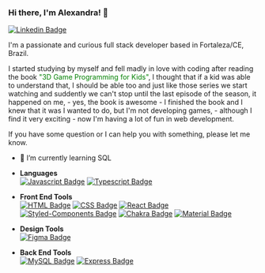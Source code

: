 ### Hi there, I'm Alexandra! 👋

[![Linkedin Badge](https://img.shields.io/badge/-LinkedIn-blue?style=flat-square&logo=LinkedIn&logoColor=white&link=https://www.linkedin.com/in/ale-alcantara/)](https://www.linkedin.com/in/ale-alcantara/)

I'm a passionate and curious full stack developer based in Fortaleza/CE, Brazil.

I started studying by myself and fell madly in love with coding after reading the book <font color="green">"3D Game Programming for Kids"</font>, I thought that if a kid was able to understand that, I should be able too and just like those series we start watching and suddently we can't stop until the last episode of the season, it happened on me, - yes, the book is awesome - I finished the book and I knew that it was I wanted to do, but I'm not developing games, - although I find it very exciting - now I'm having a lot of fun in web development.

If you have some question or I can help you with something, please let me know.

- 🌱 I’m currently learning SQL

* **Languages**<br>
  [![Javascript Badge](https://img.shields.io/badge/JavaScript-F7DF1E?style=for-the-badge&logo=javascript&logoColor=black&link=https://developer.mozilla.org/pt-BR/docs/Web/JavaScript)](https://developer.mozilla.org/pt-BR/docs/Web/JavaScript)
  [![Typescript Badge](https://img.shields.io/badge/TypeScript-007ACC?style=for-the-badge&logo=typescript&logoColor=white&link=https://www.typescriptlang.org/)](https://www.typescriptlang.org/)

* **Front End Tools**<br>
  [![HTML Badge](https://img.shields.io/badge/HTML5-E34F26?style=for-the-badge&logo=html5&logoColor=white&link=https://developer.mozilla.org/pt-BR/docs/orphaned/Web/Guide/HTML/HTML5/)](https://developer.mozilla.org/pt-BR/docs/orphaned/Web/Guide/HTML/HTML5/)
  [![CSS Badge](https://img.shields.io/badge/CSS3-1572B6?style=for-the-badge&logo=css3&logoColor=white&link=https://developer.mozilla.org/pt-BR/docs/Web/CSS)](https://developer.mozilla.org/pt-BR/docs/Web/CSS)
  [![React Badge](https://img.shields.io/badge/React-20232A?style=for-the-badge&logo=react&logoColor=61DAFB&link=https://reactjs.org/)](https://reactjs.org/)
  [![Styled-Components Badge](https://img.shields.io/badge/styled--components-DB7093?style=for-the-badge&logo=styled-components&logoColor=white&link=https://styled-components.com/)](https://styled-components.com/)
  [![Chakra Badge](https://img.shields.io/badge/Chakra--UI-319795?style=for-the-badge&logo=chakra-ui&logoColor=white&link=https://chakra-ui.com/)](https://chakra-ui.com/)
  [![Material Badge](https://img.shields.io/badge/Material--UI-0081CB?style=for-the-badge&logo=material-ui&logoColor=white&link=https://material-ui.com/)](https://material-ui.com/)
  
* **Design Tools**<br>
  [![Figma Badge](https://img.shields.io/badge/Figma-F24E1E?style=for-the-badge&logo=figma&logoColor=white&link=https://figma.com)](https://figma.com)
  
* **Back End Tools**<br>
  [![MySQL Badge](https://img.shields.io/badge/MySQL-00000F?style=for-the-badge&logo=mysql&logoColor=white&link=https://https://www.mysql.com/)](https://www.mysql.com/)
  [![Express Badge](https://img.shields.io/badge/Express.js-000000?style=for-the-badge&logo=express&logoColor=white&link=https://expressjs.com/)](https://expressjs.com/)
  

<!--
**alexa2me/alexa2me** is a ✨ _special_ ✨ repository because its `README.md` (this file) appears on your GitHub profile.

  https://img.shields.io/badge/{TEXT}-{HEX-COLOR}?style=for-the-badge&logo={LOGO-NAME}&logoColor=white


Here are some ideas to get you started:

- 🔭 I’m currently working on ...
- 🌱 I’m currently learning ...
- 👯 I’m looking to collaborate on ...
- 🤔 I’m looking for help with ...
- 💬 Ask me about ...
- 📫 How to reach me: ...
- 😄 Pronouns: ...
- ⚡ Fun fact: ...
-->

